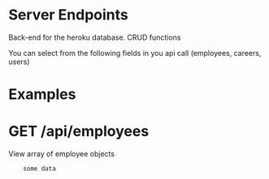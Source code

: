 # Server Endpoints

Back-end for the heroku database. CRUD functions

You can select from the following fields in you api call
(employees, careers, users)

# Examples

# GET /api/employees

View array of employee objects

```https://immense-refuge-35905.herokuapp.com/api/employees
    some data

